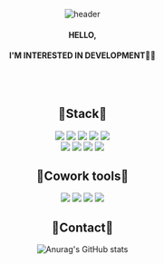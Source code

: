  <div align="center">

![header](https://capsule-render.vercel.app/api?type=Waving&color=1266FF&height=300&section=header&text=GO!RAE&fontSize=60&fontColor=FFA9FF&animation=fadeIn      )

#### HELLO, 
#### I'M INTERESTED IN DEVELOPMENT👩‍💻
<br>
<br>


 ## 🐬Stack🐬
 
 <img src="https://img.shields.io/badge/JavaScript-F7DF1E?style=for-the-badge&logo=JavaScript&logoColor=white">
  <img src="https://img.shields.io/badge/jQuery-0769AD?style=for-the-badge&logo=jQuery&logoColor=white">
   <img src="https://img.shields.io/badge/React-61DAFB?style=for-the-badge&logo=React&logoColor=white">
        <img src="https://img.shields.io/badge/Node.js-339933?style=for-the-badge&logo=Node.js&logoColor=white">
        <img src="https://img.shields.io/badge/Express-000000?style=for-the-badge&logo=Express&logoColor=white">
 <br/> 
<img src="https://img.shields.io/badge/mysql-4479A1?style=for-the-badge&logo=mysql&logoColor=white">
  <img src="https://img.shields.io/badge/Sequelize-52B0E7?style=for-the-badge&logo=Sequelize&logoColor=white">
   <img src="https://img.shields.io/badge/Redux-764ABC?style=for-the-badge&logo=Redux&logoColor=white">
     <img src="https://img.shields.io/badge/Bootstrap-7952B3?style=for-the-badge&logo=Bootstrap&logoColor=white">
  
  ## 🐬Cowork tools🐬
   <img src="https://img.shields.io/badge/GitHub-181717?style=for-the-badge&logo=GitHub&logoColor=white">
     <img src="https://img.shields.io/badge/Notion-000000?style=for-the-badge&logo=Notion&logoColor=white">
     <img src="https://img.shields.io/badge/Figma-F24E1E?style=for-the-badge&logo=Figma&logoColor=white">
       <img src="https://img.shields.io/badge/Slack-4A154B?style=for-the-badge&logo=Slack&logoColor=white">
  
   ## 🐬Contact🐬
  


![Anurag's GitHub stats](https://github-readme-stats.vercel.app/api?username=raelulu&show_icons=true&theme=transparent)

 </div>
